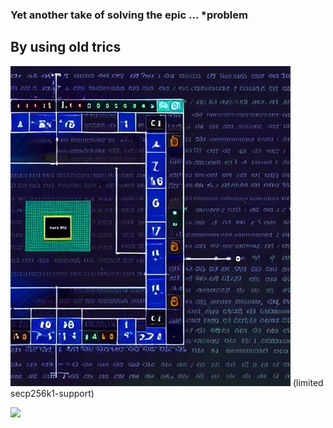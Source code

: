 ### Yet another take of solving the epic ... *problem 
## By using old trics
![screenshot](screenshot.jpg)
(limited secp256k1-support)

![]('...')
